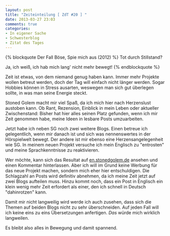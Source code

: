 ```yaml
---
layout: post
title: "Zeiteinteilung [ ZdT #20 ] "
date: 2013-03-27 23:03
comments: true
categories: 
- In eigener Sache
- Schwesterblog
- Zitat des Tages
---
```


{% blockquote Der Fall Böse, Spie mich aus (2012) %}
Tot durch Stillstand?

Ja, ich weiß, ich hab mich lang' nicht mehr bewegt!
{% endblockquote %} 

Zeit ist etwas, von dem niemand genug haben kann. Immer mehr Projekte wollen betreut werden, doch der Tag will einfach nicht länger werden. Sogar Hobbies können in Stress ausarten, weswegen man sich gut überlegen sollte, in was man seine Energie steckt.

Stoned Golem macht mir viel Spaß, da ich mich hier nach Herzenslust austoben kann. Ob Rant, Rezension, Einblick in mein Leben oder aktueller Zwischenstand: Bisher hat hier alles seinen Platz gefunden, wenn ich mir Zeit genommen habe, meine Ideen in lesbare Posts umzuarbeiten.

Jetzt habe ich neben SG noch zwei weitere Blogs. Einen betreue ich gelegentlich, wenn mir danach ist und sich was nennenswertes in der Hörspielwelt bewegt. Der andere ist mir ebenso eine Herzensangelegenheit wie SG. In meinem neuen Projekt versuche ich mein Englisch zu "entrosten" und meine Sprachkenntnisse zu reaktivieren.

Wer möchte, kann sich das Resultat auf [en.stonedgolem.de](http://en.stonedgolem.de) ansehen und einen Kommentar hinterlassen. Aber ich will im Grund keine Werbung für das neue Projekt machen, sondern mich eher hier entschuldigen. Die Schlagzahl an Posts wird definitiv abnehmen, da ich meine Zeit jetzt auf zwei Blogs aufteilen muss. Hinzu kommt noch, dass ein Post in Englisch ein klein wenig mehr Zeit erfordert als einer, den ich schnell in Deutsch "dahinrotzen" kann.

Damit mir nicht langweilig wird werde ich auch zusehen, dass sich die Themen auf beiden Blogs nicht zu sehr überschneiden. Auf jeden Fall will ich keine eins zu eins Übersetzungen anfertigen. _Das_ würde mich wirklich langweilen.

Es bleibt also alles in Bewegung und damit spannend.
